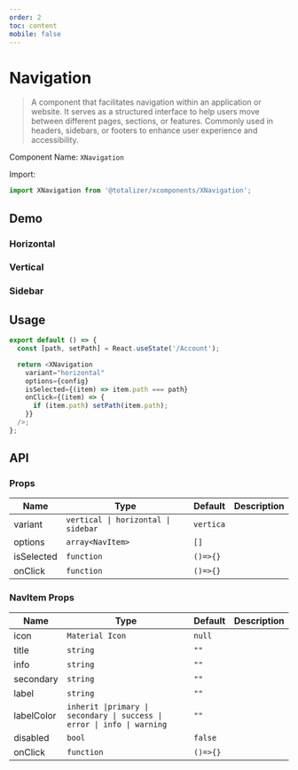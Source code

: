 ```yaml
---
order: 2
toc: content
mobile: false
---
```



# Navigation

> A component that facilitates navigation within an application or website. It serves as a structured interface to help users move between different pages, sections, or features. Commonly used in headers, sidebars, or footers to enhance user experience and accessibility.

Component Name: `XNavigation`

Import: 

``` js
import XNavigation from '@totalizer/xcomponents/XNavigation';
```


## Demo

### Horizontal

<code src="./examples/navigation-horizontal" ></code>


### Vertical

<code src="./examples/navigation-vertical"></code>

### Sidebar

<code src="./examples/navigation-sidebar"></code>


## Usage


``` js
export default () => {
  const [path, setPath] = React.useState('/Account');

  return <XNavigation
    variant="horizontal"
    options={config}
    isSelected={(item) => item.path === path}
    onClick={(item) => {
      if (item.path) setPath(item.path);
    }}
  />;
};

```


## API

### Props

| Name       | Type                                | Default   | Description |
| ---------- | ----------------------------------- | --------- | ----------- |
| variant    | `vertical \| horizontal \| sidebar` | `vertica` |             |
| options    | `array<NavItem>`                    | `[]`      |             |
| isSelected | `function`                          | `()=>{}`  |             |
| onClick    | `function`                          | `()=>{}`  |             |

### NavItem Props

| Name       | Type                                                                    | Default  | Description |
| ---------- | ----------------------------------------------------------------------- | -------- | ----------- |
| icon       | `Material Icon`                                                         | `null`   |             |
| title      | `string`                                                                | `""`     |             |
| info       | `string`                                                                | `""`     |             |
| secondary  | `string`                                                                | `""`     |             |
| label      | `string`                                                                | `""`     |             |
| labelColor | `inherit \|primary \| secondary \| success \| error \| info \| warning` | `""`     |             |
| disabled   | `bool`                                                                  | `false`  |             |
| onClick    | `function`                                                              | `()=>{}` |             |
